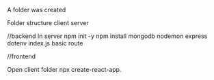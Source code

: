 
A folder was created

Folder structure
    client
    server


//backend
In server
    npm init -y
    npm install mongodb nodemon express dotenv
    index.js
        basic route

//frontend

Open client folder
    npx create-react-app. 
    